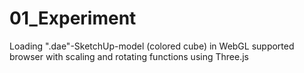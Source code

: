 01_Experiment
=============

Loading ".dae"-SketchUp-model (colored cube) in WebGL supported browser with scaling and rotating functions using Three.js
